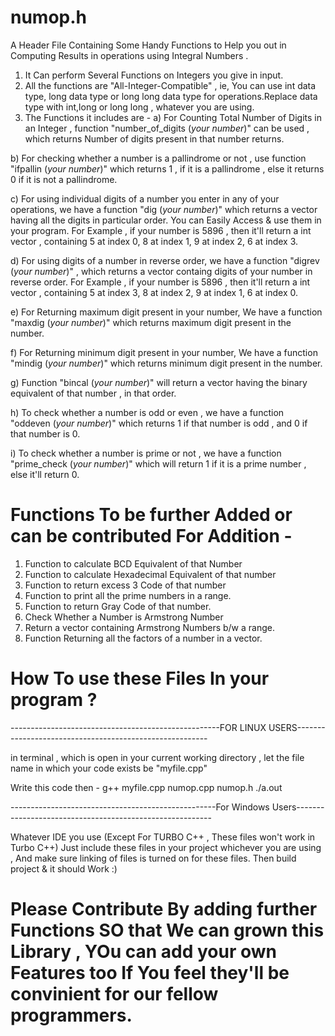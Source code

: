 # numop.h
A Header File Containing Some Handy Functions to Help you out in Computing Results in operations using Integral Numbers .

1. It Can perform Several Functions on Integers you give in input.
2. All the functions are "All-Integer-Compatible" , ie, You can use int data type, long data type or long long data type for      operations.Replace data type with int,long or long long , whatever you are using.
3. The Functions it includes are - 
a) For Counting Total Number of Digits in an Integer , function "number_of_digits<data type> (*your number*)" can be used , which returns Number of digits present in that number returns.

b) For checking whether a number is a pallindrome or not , use function "ifpallin<data type> (*your number*)" which returns 1 , if it is a pallindrome , else it returns 0 if it is not a pallindrome.

c) For using individual digits of a number you enter in any of your operations, we have a function "dig<data type> (*your number*)" which returns a vector having all the digits in particular order. You can Easily Access & use them in your program.
       For Example , if your number is 5896 , then it'll return a int vector , containing 5 at index 0, 8 at index 1, 9 at            index 2, 6 at index 3.

d) For using digits of a number in reverse order, we have a function "digrev<data type> (*your number*)" , which returns a vector containg digits of your number in reverse order.
       For Example , if your number is 5896 , then it'll return a int vector , containing 5 at index 3, 8 at index 2, 9 at            index 1, 6 at index 0.

e) For Returning maximum digit present in your number, We have a function "maxdig<data type> (*your number*)" which returns maximum digit present in the number.

f) For Returning minimum digit present in your number, We have a function "mindig<data type> (*your number*)" which returns minimum digit present in the number.

g) Function "bincal<data type> (*your number*)" will return a vector having the binary equivalent of that number , in that order. 
    

h) To check whether a number is odd or even , we have a function "oddeven<data type> (*your number*)" which returns 1 if that number is odd , and 0 if that number is 0.

i) To check whether a number is prime or not , we have a function "prime_check<data type> (*your number*)" which will return 1 if it is a prime number , else it'll return 0. 


# Functions To be further Added or can be contributed For Addition -  

1. Function to calculate BCD Equivalent of that Number
2. Function to calculate Hexadecimal Equivalent of that number
3. Function to return excess 3 Code of that number
4. Function to print all the prime numbers in a range.
5. Function to return Gray Code of that number.
6. Check Whether a Number is Armstrong Number
7. Return a vector containing Armstrong Numbers b/w a range.
8. Function Returning all the factors of a number in a vector.


# How To use these Files In your program ?

----------------------------------------------------FOR LINUX USERS--------------------------------------------------------

in terminal , which is open in your current working directory , let the file name in which your code exists be "myfile.cpp"

Write this code then - 
g++ myfile.cpp numop.cpp numop.h
./a.out


---------------------------------------------------For Windows Users---------------------------------------------------------

Whatever IDE you use (Except For TURBO C++ , These files won't work in Turbo C++)
Just include these files in your project whichever you are using ,
And make sure linking of files is turned on for these files. 
Then build project & it should Work :)




# Please Contribute By adding further Functions SO that We can grown this Library , YOu can add your own Features too If You feel they'll be convinient for our fellow programmers.
